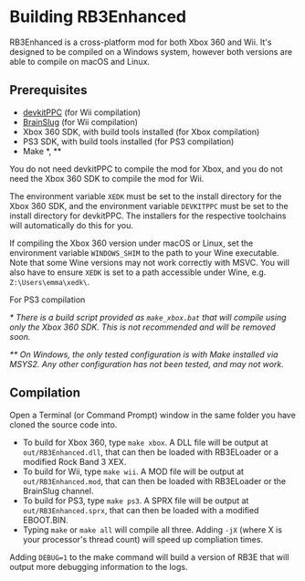 # Building RB3Enhanced

RB3Enhanced is a cross-platform mod for both Xbox 360 and Wii. It's designed to be compiled on a Windows system, however both versions are able to compile on macOS and Linux.

## Prerequisites

* [devkitPPC](https://devkitpro.org/wiki/Getting_Started) (for Wii compilation)
* [BrainSlug](https://github.com/Chadderz121/brainslug-wii/blob/master/INSTALLING) (for Wii compilation)
* Xbox 360 SDK, with build tools installed (for Xbox compilation)
* PS3 SDK, with build tools installed (for PS3 compilation)
* Make \*, \*\*

You do not need devkitPPC to compile the mod for Xbox, and you do not need the Xbox 360 SDK to compile the mod for Wii.

The environment variable `XEDK` must be set to the install directory for the Xbox 360 SDK, and the environment variable `DEVKITPPC` must be set to the install directory for devkitPPC. The installers for the respective toolchains will automatically do this for you.

If compiling the Xbox 360 version under macOS or Linux, set the environment variable `WINDOWS_SHIM` to the path to your Wine executable. Note that some Wine versions may not work correctly with MSVC. You will also have to ensure `XEDK` is set to a path accessible under Wine, e.g. `Z:\Users\emma\xedk\`.

For PS3 compilation

*\* There is a build script provided as `make_xbox.bat` that will compile using only the Xbox 360 SDK. This is not recommended and will be removed soon.*

*\*\* On Windows, the only tested configuration is with Make installed via MSYS2. Any other configuration has not been tested, and may not work.*


## Compilation

Open a Terminal (or Command Prompt) window in the same folder you have cloned the source code into.

* To build for Xbox 360, type `make xbox`. A DLL file will be output at `out/RB3Enhanced.dll`, that can then be loaded with RB3ELoader or a modified Rock Band 3 XEX.
* To build for Wii, type `make wii`. A MOD file will be output at `out/RB3Enhanced.mod`, that can then be loaded with RB3ELoader or the BrainSlug channel.
* To build for PS3, type `make ps3`. A SPRX file will be output at `out/RB3Enhanced.sprx`, that can then be loaded with a modified EBOOT.BIN.
* Typing `make` or `make all` will compile all three. Adding `-jX` (where X is your processor's thread count) will speed up compliation times.

Adding `DEBUG=1` to the make command will build a version of RB3E that will output more debugging information to the logs.